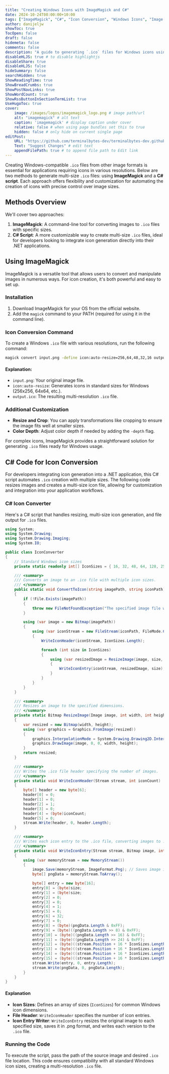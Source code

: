 ```yaml
---
title: "Creating Windows Icons with ImageMagick and C#"
date: 2024-10-24T08:00:00+10:00
tags: ["ImageMagick", "C#", "Icon Conversion", "Windows Icons", "Image Processing"]
author: danijeljw
showToc: true
TocOpen: false
draft: false
hidemeta: false
comments: false
description: "A guide to generating `.ico` files for Windows icons using ImageMagick and a C# script. Learn to automate icon creation with multi-size support for Windows applications."
disableHLJS: true # to disable highlightjs
disableShare: true
disableHLJS: false
hideSummary: false
searchHidden: true
ShowReadingTime: true
ShowBreadCrumbs: true
ShowPostNavLinks: true
ShowWordCount: true
ShowRssButtonInSectionTermList: true
UseHugoToc: true
cover:
    image: /images/logos/imagemagick_logo.png # image path/url
    alt: "imagemagick" # alt text
    caption: 'imagemagick' # display caption under cover
    relative: false # when using page bundles set this to true
    hidden: false # only hide on current single page
editPost:
    URL: "https://github.com/terminalbytes-dev/terminalbytes-dev.github.io/tree/main/content"
    Text: "Suggest Changes" # edit text
    appendFilePath: true # to append file path to Edit link
---
```


Creating Windows-compatible `.ico` files from other image formats is essential for applications requiring icons in various resolutions. Below are two methods to generate multi-size `.ico` files: using **ImageMagick** and a **C# script**. Each approach offers flexibility and customization for automating the creation of icons with precise control over image sizes.

## Methods Overview

We'll cover two approaches:

1. **ImageMagick**: A command-line tool for converting images to `.ico` files with specific sizes.
1. **C# Script**: A more customizable way to create multi-size `.ico` files, ideal for developers looking to integrate icon generation directly into their .NET applications.

## Using ImageMagick

ImageMagick is a versatile tool that allows users to convert and manipulate images in numerous ways. For icon creation, it's both powerful and easy to set up.

### Installation

1. Download ImageMagick for your OS from the official website.
1. Add the `magick` command to your PATH (required for using it in the command line).

### Icon Conversion Command

To create a Windows `.ico` file with various resolutions, run the following command:

```bash
magick convert input.png -define icon:auto-resize=256,64,48,32,16 output.ico
```

#### Explanation:

- `input.png`: Your original image file.
- `icon:auto-resize`: Generates icons in standard sizes for Windows (256x256, 64x64, etc.).
- `output.ico`: The resulting multi-resolution `.ico` file.

### Additional Customization

- **Resize and Crop**: You can apply transformations like cropping to ensure the image fits well at smaller sizes.
- **Color Depth**: Adjust color depth if needed by adding the `-depth` flag.

For complex icons, ImageMagick provides a straightforward solution for generating `.ico` files ready for Windows usage.

## C# Code for Icon Conversion

For developers integrating icon generation into a .NET application, this C# script automates `.ico` creation with multiple sizes. The following code resizes images and creates a multi-size icon file, allowing for customization and integration into your application workflows.

### C# Icon Converter

Here's a C# script that handles resizing, multi-size icon generation, and file output for `.ico` files.

```csharp
using System;
using System.Drawing;
using System.Drawing.Imaging;
using System.IO;

public class IconConverter
{
    // Standard Windows icon sizes
    private static readonly int[] IconSizes = { 16, 32, 48, 64, 128, 256 };

    /// <summary>
    /// Converts an image to an .ico file with multiple icon sizes.
    /// </summary>
    public static void ConvertToIcon(string imagePath, string iconPath)
    {
        if (!File.Exists(imagePath))
        {
            throw new FileNotFoundException("The specified image file was not found.", imagePath);
        }

        using (var image = new Bitmap(imagePath))
        {
            using (var iconStream = new FileStream(iconPath, FileMode.Create))
            {
                WriteIconHeader(iconStream, IconSizes.Length);

                foreach (int size in IconSizes)
                {
                    using (var resizedImage = ResizeImage(image, size, size))
                    {
                        WriteIconEntry(iconStream, resizedImage, size);
                    }
                }
            }
        }
    }

    /// <summary>
    /// Resizes an image to the specified dimensions.
    /// </summary>
    private static Bitmap ResizeImage(Image image, int width, int height)
    {
        var resized = new Bitmap(width, height);
        using (var graphics = Graphics.FromImage(resized))
        {
            graphics.InterpolationMode = System.Drawing.Drawing2D.InterpolationMode.HighQualityBicubic;
            graphics.DrawImage(image, 0, 0, width, height);
        }
        return resized;
    }

    /// <summary>
    /// Writes the .ico file header specifying the number of images.
    /// </summary>
    private static void WriteIconHeader(Stream stream, int iconCount)
    {
        byte[] header = new byte[6];
        header[0] = 0;
        header[1] = 0;
        header[2] = 1;
        header[3] = 0;
        header[4] = (byte)iconCount;
        header[5] = 0;
        stream.Write(header, 0, header.Length);
    }

    /// <summary>
    /// Writes each icon entry to the .ico file, converting images to .png format for compatibility.
    /// </summary>
    private static void WriteIconEntry(Stream stream, Bitmap image, int size)
    {
        using (var memoryStream = new MemoryStream())
        {
            image.Save(memoryStream, ImageFormat.Png); // Saves image in .png format for compression
            byte[] pngData = memoryStream.ToArray();

            byte[] entry = new byte[16];
            entry[0] = (byte)size; 
            entry[1] = (byte)size;
            entry[2] = 0;
            entry[3] = 0;
            entry[4] = 1;
            entry[5] = 0;
            entry[6] = 32;
            entry[7] = 0;
            entry[8] = (byte)(pngData.Length & 0xFF);
            entry[9] = (byte)((pngData.Length >> 8) & 0xFF);
            entry[10] = (byte)((pngData.Length >> 16) & 0xFF);
            entry[11] = (byte)((pngData.Length >> 24) & 0xFF);
            entry[12] = (byte)((stream.Position + 16 * IconSizes.Length) & 0xFF);
            entry[13] = (byte)((stream.Position + 16 * IconSizes.Length) >> 8 & 0xFF);
            entry[14] = (byte)((stream.Position + 16 * IconSizes.Length) >> 16 & 0xFF);
            entry[15] = (byte)((stream.Position + 16 * IconSizes.Length) >> 24 & 0xFF);
            stream.Write(entry, 0, entry.Length);
            stream.Write(pngData, 0, pngData.Length);
        }
    }
}
```

#### Explanation

- **Icon Sizes**: Defines an array of sizes (`IconSizes`) for common Windows icon dimensions.
- **File Header**: `WriteIconHeader` specifies the number of icon entries.
- **Icon Entry Writer**: `WriteIconEntry` resizes the original image to each specified size, saves it in .png format, and writes each version to the `.ico` file.

### Running the Code

To execute the script, pass the path of the source image and desired `.ico` file location. This code ensures compatibility with all standard Windows icon sizes, creating a multi-resolution `.ico` file.